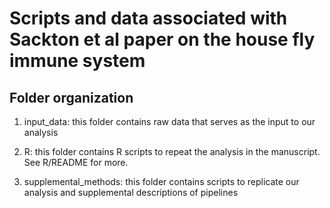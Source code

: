 Scripts and data associated with Sackton et al paper on the house fly immune system
==


Folder organization
-------------------

1. input_data: this folder contains raw data that serves as the input to our analysis

2. R: this folder contains R scripts to repeat the analysis in the manuscript. See R/README for more.

3. supplemental_methods: this folder contains scripts to replicate our analysis and supplemental descriptions of pipelines